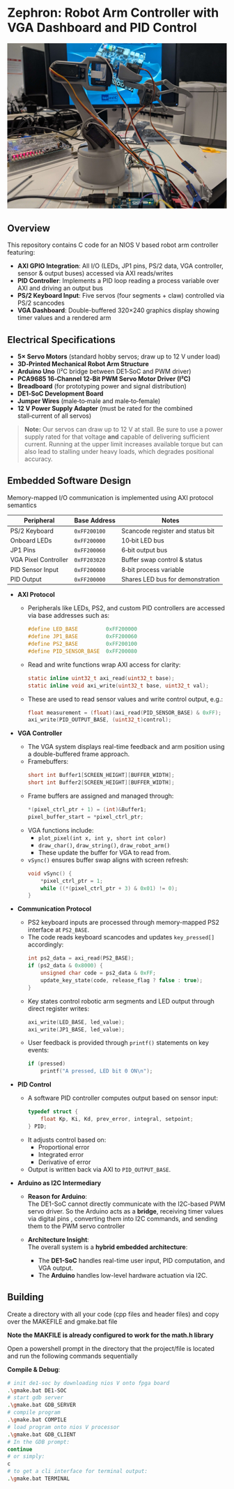# Zephron: Robot Arm Controller with VGA Dashboard and PID Control
![](zephron.jpg)

## Overview

This repository contains C code for an NIOS V based robot arm controller featuring:
- **AXI GPIO Integration**: All I/O (LEDs, JP1 pins, PS/2 data, VGA controller, sensor & output buses) accessed via AXI reads/writes
- **PID Controller**: Implements a PID loop reading a process variable over AXI and driving an output bus
- **PS/2 Keyboard Input**: Five servos (four segments + claw) controlled via PS/2 scancodes
- **VGA Dashboard**: Double-buffered 320×240 graphics display showing timer values and a rendered arm



## Electrical Specifications

- **5× Servo Motors** (standard hobby servos; draw up to 12 V under load)
- **3D‑Printed Mechanical Robot Arm Structure**
- **Arduino Uno** (I²C bridge between DE1‑SoC and PWM driver)
- **PCA9685 16‑Channel 12‑Bit PWM Servo Motor Driver (I²C)**
- **Breadboard** (for prototyping power and signal distribution)
- **DE1‑SoC Development Board**
- **Jumper Wires** (male‑to‑male and male‑to‑female)
- **12 V Power Supply Adapter** (must be rated for the combined stall‑current of all servos)

> **Note:** Our servos can draw up to 12 V at stall. Be sure to use a power supply rated for that voltage **and** capable of delivering sufficient current. Running at the upper limit increases available torque but can also lead to stalling under heavy loads, which degrades positional accuracy.

## Embedded Software Design

Memory-mapped I/O communication is implemented using AXI protocol semantics

| Peripheral            | Base Address    | Notes                                  |
|-----------------------|-----------------|----------------------------------------|
| PS/2 Keyboard         | `0xFF200100`    | Scancode register and status bit       |
| Onboard LEDs          | `0xFF200000`    | 10‑bit LED bus                         |
| JP1 Pins              | `0xFF200060`    | 6‑bit output bus                       |
| VGA Pixel Controller  | `0xFF203020`    | Buffer swap control & status           |
| PID Sensor Input      | `0xFF200080`    | 8‑bit process variable                 |
| PID Output            | `0xFF200000`    | Shares LED bus for demonstration       |

- **AXI Protocol**

  - Peripherals like LEDs, PS2, and custom PID controllers are accessed via base addresses such as:
    ```c
    #define LED_BASE         0xFF200000
    #define JP1_BASE         0xFF200060
    #define PS2_BASE         0xFF200100
    #define PID_SENSOR_BASE  0xFF200080
    ```
  - Read and write functions wrap AXI access for clarity:
    ```c
    static inline uint32_t axi_read(uint32_t base);
    static inline void axi_write(uint32_t base, uint32_t val);
    ```
  - These are used to read sensor values and write control output, e.g.:
    ```c
    float measurement = (float)(axi_read(PID_SENSOR_BASE) & 0xFF);
    axi_write(PID_OUTPUT_BASE, (uint32_t)control);
    ```

- **VGA Controller**
  - The VGA system displays real-time feedback and arm position using a double-buffered frame approach.
  - Framebuffers:
    ```c
    short int Buffer1[SCREEN_HEIGHT][BUFFER_WIDTH];
    short int Buffer2[SCREEN_HEIGHT][BUFFER_WIDTH];
    ```
  - Frame buffers are assigned and managed through:
    ```c
    *(pixel_ctrl_ptr + 1) = (int)&Buffer1;
    pixel_buffer_start = *pixel_ctrl_ptr;
    ```
  - VGA functions include:
    - `plot_pixel(int x, int y, short int color)`
    - `draw_char()`, `draw_string()`, `draw_robot_arm()`
    - These update the buffer for VGA to read from.
  - `vSync()` ensures buffer swap aligns with screen refresh:
    ```c
    void vSync() {
        *pixel_ctrl_ptr = 1;
        while ((*(pixel_ctrl_ptr + 3) & 0x01) != 0);
    }
    ```

- **Communication Protocol**
  - PS2 keyboard inputs are processed through memory-mapped PS2 interface at `PS2_BASE`.
  - The code reads keyboard scancodes and updates `key_pressed[]` accordingly:
    ```c
    int ps2_data = axi_read(PS2_BASE);
    if (ps2_data & 0x8000) {
        unsigned char code = ps2_data & 0xFF;
        update_key_state(code, release_flag ? false : true);
    }
    ```
  - Key states control robotic arm segments and LED output through direct register writes:
    ```c
    axi_write(LED_BASE, led_value);
    axi_write(JP1_BASE, led_value);
    ```
  - User feedback is provided through `printf()` statements on key events:
    ```c
    if (pressed)
        printf("A pressed, LED bit 0 ON\n");
    ```

- **PID Control**
  - A software PID controller computes output based on sensor input:
    ```c
    typedef struct {
        float Kp, Ki, Kd, prev_error, integral, setpoint;
    } PID;
    ```
  - It adjusts control based on:
    - Proportional error
    - Integrated error
    - Derivative of error
  - Output is written back via AXI to `PID_OUTPUT_BASE`.

- **Arduino as I2C Intermediary**
  - **Reason for Arduino**:  
    The DE1-SoC cannot directly communicate with the I2C-based PWM servo driver. So the Arduino acts as a **bridge**, receiving timer values via digital pins , converting them into I2C commands, and sending them to the PWM servo controller

  - **Architecture Insight**:  
    The overall system is a **hybrid embedded architecture**:
    - The **DE1-SoC** handles real-time user input, PID computation, and VGA output.
    - The **Arduino** handles low-level hardware actuation via I2C.


## Building
Create a directory with all your code (cpp files and header files) and copy over the MAKEFILE and gmake.bat file

**Note the MAKFILE is already configured to work for the math.h library**

Open a powershell prompt in the directory that the project/file is located and run the following commands sequentially

**Compile & Debug**:  
   ```bash
   # init de1-soc by downloading nios V onto fpga board
   .\gmake.bat DE1-SOC
   # start gdb server
   .\gmake.bat GDB_SERVER
   # compile program
   .\gmake.bat COMPILE
   # load program onto nios V processor
   .\gmake.bat GDB_CLIENT
   # In the GDB prompt:
   continue
   # or simply:
   c
   # to get a cli interface for terminal output: 
   .\gmake.bat TERMINAL


